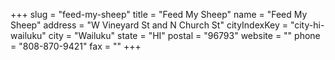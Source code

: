 +++
slug = "feed-my-sheep"
title = "Feed My Sheep"
name = "Feed My Sheep"
address = "W Vineyard St and N Church St"
cityIndexKey = "city-hi-wailuku"
city = "Wailuku"
state = "HI"
postal = "96793"
website = ""
phone = "808-870-9421"
fax = ""
+++
